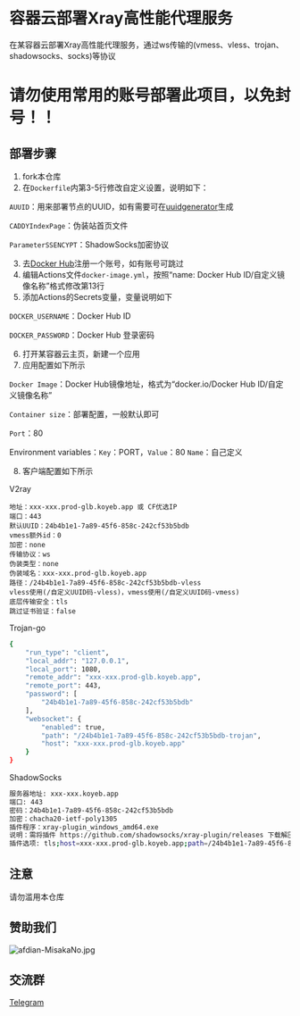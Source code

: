 # 容器云部署Xray高性能代理服务

在某容器云部署Xray高性能代理服务，通过ws传输的(vmess、vless、trojan、shadowsocks、socks)等协议



# 请勿使用常用的账号部署此项目，以免封号！！

## 部署步骤

1. fork本仓库
2. 在`Dockerfile`内第3-5行修改自定义设置，说明如下：

`AUUID`：用来部署节点的UUID，如有需要可在[uuidgenerator](https://www.uuidgenerator.net/)生成

`CADDYIndexPage`：伪装站首页文件

`ParameterSSENCYPT`：ShadowSocks加密协议

3. 去[Docker Hub](https://hub.docker.com/)注册一个账号，如有账号可跳过
4. 编辑Actions文件`docker-image.yml`，按照“name: Docker Hub ID/自定义镜像名称”格式修改第13行
5. 添加Actions的Secrets变量，变量说明如下

`DOCKER_USERNAME`：Docker Hub ID

`DOCKER_PASSWORD`：Docker Hub 登录密码

6. 打开某容器云主页，新建一个应用
7. 应用配置如下所示

`Docker Image`：Docker Hub镜像地址，格式为“docker.io/Docker Hub ID/自定义镜像名称”

`Container size`：部署配置，一般默认即可

`Port`：80

Environment variables：`Key`：PORT，`Value`：80
`Name`：自己定义

8. 客户端配置如下所示

V2ray

```
地址：xxx-xxx.prod-glb.koyeb.app 或 CF优选IP
端口：443
默认UUID：24b4b1e1-7a89-45f6-858c-242cf53b5bdb
vmess额外id：0
加密：none
传输协议：ws
伪装类型：none
伪装域名：xxx-xxx.prod-glb.koyeb.app
路径：/24b4b1e1-7a89-45f6-858c-242cf53b5bdb-vless
vless使用(/自定义UUID码-vless)，vmess使用(/自定义UUID码-vmess)
底层传输安全：tls
跳过证书验证：false
```

Trojan-go

```bash
{
    "run_type": "client",
    "local_addr": "127.0.0.1",
    "local_port": 1080,
    "remote_addr": "xxx-xxx.prod-glb.koyeb.app",
    "remote_port": 443,
    "password": [
        "24b4b1e1-7a89-45f6-858c-242cf53b5bdb"
    ],
    "websocket": {
        "enabled": true,
        "path": "/24b4b1e1-7a89-45f6-858c-242cf53b5bdb-trojan",
        "host": "xxx-xxx.prod-glb.koyeb.app"
    }
}
```

ShadowSocks

```bash
服务器地址: xxx-xxx.koyeb.app
端口: 443
密码：24b4b1e1-7a89-45f6-858c-242cf53b5bdb
加密：chacha20-ietf-poly1305
插件程序：xray-plugin_windows_amd64.exe
说明：需将插件 https://github.com/shadowsocks/xray-plugin/releases 下载解压后放至shadowsocks同目录
插件选项: tls;host=xxx-xxx.prod-glb.koyeb.app;path=/24b4b1e1-7a89-45f6-858c-242cf53b5bdb-ss
```

## 注意

请勿滥用本仓库

## 赞助我们

![afdian-MisakaNo.jpg](https://s2.loli.net/2021/12/25/SimocqwhVg89NQJ.jpg)

## 交流群
[Telegram](https://t.me/misakanetcn)
